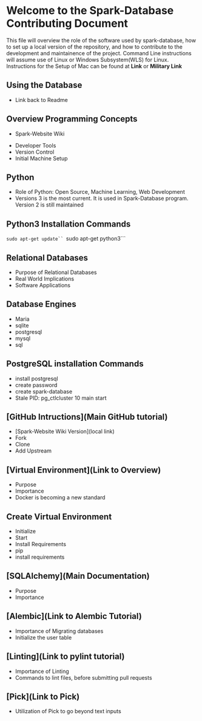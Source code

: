 # Welcome to the Spark-Database Contributing Document
This file will overview the role of the software used by spark-database, how to set up a local version of the repository, and how to contribute to the development and maintainence of the project. Command Line instructions will assume use of Linux or Windows Subsystem(WLS) for Linux. Instructions for the Setup of Mac can be found at **Link** or **Military Link**

## Using the Database
* Link back to Readme

## Overview Programming Concepts
* Spark-Website Wiki
- Developer Tools
- Version Control
- Initial Machine Setup

## Python
* Role of Python: Open Source, Machine Learning, Web Development
* Versions 3 is the most current. It is used in Spark-Database program. Version 2 is still maintained

## Python3 Installation Commands
```sudo apt-get update``
```sudo apt-get python3```

## Relational Databases
* Purpose of Relational Databases
* Real World Implications
* Software Applications

## Database Engines
* Maria
* sqlite
* postgresql
* mysql
* sql

## PostgreSQL installation Commands
* install postgresql
* create password
* create spark-database 
* Stale PID: pg_ctlcluster 10 main start

## [GitHub Intructions](Main GitHub tutorial)
- [Spark-Website Wiki Version](local link)
- Fork
- Clone
- Add Upstream

## [Virtual Environment](Link to Overview)
* Purpose
* Importance
* Docker is becoming a new standard

## Create Virtual Environment
* Initialize
* Start
* Install Requirements
* pip
* install requirements

## [SQLAlchemy](Main Documentation)
* Purpose
* Importance

## [Alembic](Link to Alembic Tutorial)
* Importance of Migrating databases
* Initialize the user table

## [Linting](Link to pylint tutorial)
* Importance of Linting
* Commands to lint files, before submitting pull requests

## [Pick](Link to Pick)
* Utilization of Pick to go beyond text inputs
